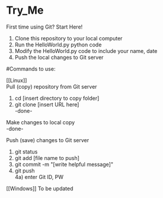 # Try_Me
First time using Git? Start Here!

1) Clone this repository to your local computer
2) Run the HelloWorld.py python code
3) Modify the HelloWorld.py code to include your name, date
4) Push the local changes to Git server


#Commands to use:

[[Linux]]  
Pull (copy) repository from Git server  
1) cd [insert directory to copy folder]  
2) git clone [insert URL here]  
-done-  

Make changes to local copy  
-done-  

Push (save) changes to Git server  
1) git status   
2) git add [file name to push]  
3) git commit -m "[write helpful message]"  
4) git push  
4a) enter Git ID, PW  



[[Windows]]
To be updated  

